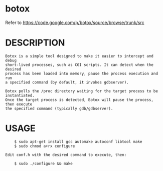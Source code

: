 botox
=====

Refer to https://code.google.com/p/botox/source/browse/trunk/src

DESCRIPTION
===========

	Botox is a simple tool designed to make it easier to intercept and debug
	short-lived processes, such as CGI scripts. It can detect when the desired
	process has been loaded into memory, pause the process execution and run
	a specified command (by default, it invokes gdbserver).

	Botox polls the /proc directory waiting for the target process to be instantiated. 
	Once the target process is detected, Botox will pause the process, then execute 
	the specified command (typically gdb/gdbserver).

USAGE
=====

		$ sudo apt-get install gcc automake autoconf libtool make
		$ sudo chmod a+rx configure
	
	Edit conf.h with the desired command to execute, then:

		$ sudo ./configure && make
